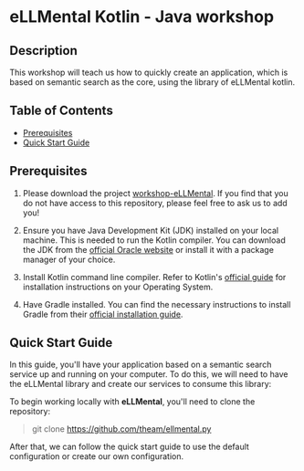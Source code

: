 <!-- omit in toc -->
# eLLMental Kotlin - Java workshop
<!-- omit in toc -->
## Description

This workshop will teach us how to quickly create an application, which is based on semantic search as the core, using 
the library of eLLMental kotlin.

<!-- omit in toc -->
## Table of Contents

- [Prerequisites](#prerequisites)
- [Quick Start Guide](#quick-start-guide)

## Prerequisites

1. Please download the project [workshop-eLLMental](https://github.com/theam/workshop-eLLMental.git). If you find that you do not have access to this repository, please feel free to ask us to add you!

2. Ensure you have Java Development Kit (JDK) installed on your local machine. This is needed to run the Kotlin
   compiler. You can download the JDK from
   the [official Oracle website](https://www.oracle.com/java/technologies/javase/javase-jdk8-downloads.html) or install
   it with a package manager of your choice. 

3. Install Kotlin command line compiler. Refer to
   Kotlin's [official guide](https://kotlinlang.org/docs/command-line.html) for installation instructions on your
   Operating System. 

4. Have Gradle installed. You can find the necessary instructions to install Gradle from
   their [official installation guide](https://gradle.org/install/).

## Quick Start Guide

In this guide, you'll have your application based on a semantic search service up and running on your computer. To do this, 
we will need to have the eLLMental library and create our services to consume this library:

To begin working locally with **eLLMental**, you'll need to clone the repository:

> git clone https://github.com/theam/ellmental.py

After that, we can follow the quick start guide to use the default configuration or create our own configuration. 